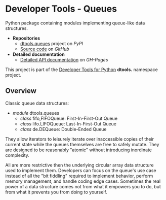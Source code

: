 # Developer Tools - Queues

Python package containing modules implementing queue-like data
structures.

- **Repositories**
  - [dtools.queues][1] project on *PyPI*
  - [Source code][2] on *GitHub*
- **Detailed documentation**
  - [Detailed API documentation][3] on *GH-Pages*

This project is part of the [Developer Tools for Python][4] **dtools.**
namespace project.

## Overview

Classic queue data structures:

- *module* dtools.queues
  - *class* fifo,FIFOQueue: First-In-First-Out Queue
  - *class* lifo.LIFOQueue: Last-In-First-Out Queue
  - *class* de.DEQueue: Double-Ended Queue

They allow iterators to leisurely iterate over inaccessible copies of
their current state while the queues themselves are free to safely
mutate. They are designed to be reasonably "atomic" without introducing
inordinate complexity.

All are more restrictive then the underlying circular array data
structure used to implement them. Developers can focus on the queue's
use case instead of all the "bit fiddling" required to implement
behavior, perform memory management, and handle coding edge cases.
Sometimes the real power of a data structure comes not from what it
empowers you to do, but from what it prevents you from doing to
yourself.

[1]: https://pypi.org/project/dtools.queues/
[2]: https://github.com/grscheller/dtools-queues/
[3]: https://grscheller.github.io/dtools-docs/queues/
[4]: https://github.com/grscheller/dtools-docs
